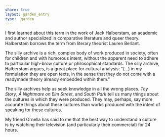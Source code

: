 ```yaml
---
share: true
layout: garden_entry
type: _garden
---
```

I first learned about this term in the work of Jack Halberstam, an academic and author specialized in comparative literature and queer theory. Halberstam borrows the term from literary theorist Lauren Berlant.

The silly archive is a rich, complex body of work produced in society, often for children and with humorous intent, without the apparent need to adhere to particular high-brow culture or philosophical standards. The silly archive, Halberstam argues, is a great place for cultural analysis: "(...) in my formulation they are open texts, in the sense that they do not come with a readymade theory already embedded within them."

The silly archives help us seek knowledge in all the wrong places. _Toy Story_, _A Nightmare on Elm Street_, and _South Park_ tell us many things about the cultures in which they were produced. They may, perhaps, say more accurate things about these cultures than works produced with the intent of speaking for these cultures.

My friend Ornella has said to me that the best way to understand a culture is by watching their television (and particularly their commercial) for 24 hours.
